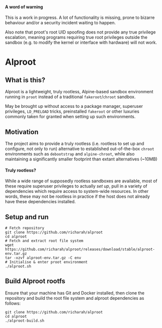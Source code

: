 #### A word of warning

This is a work in progress. A lot of functionality is missing, prone to bizarre behaviour and/or a security incident waiting to happen.

Also note that proot's root UID spoofing does not provide any true privilege escalation, meaning programs requiring true root privileges outside the sandbox (e.g. to modify the kernel or interface with hardware) will not work.

# Alproot

## What is this?

Alproot is a lightweight, truly rootless, Alpine-based sandbox environment running in `proot` instead of a traditional `fakeroot`/`chroot` sandbox.

May be brought up without access to a package manager, superuser privileges, `LD_PRELOAD` tricks, preinstalled `fakeroot` or other luxuries commonly taken for granted when setting up such environments.

## Motivation

The project aims to provide a truly rootless (i.e. rootless to set up and configure, not only to run) alternative to established out-of-the-box `chroot` environments such as `debootstrap` and `alpine-chroot`, while also maintaining a significantly smaller footprint than extant alternatives (~10MB)

#### Truly rootless?

While a wide range of supposedly rootless sandboxes are available, most of these require superuser privileges to actually *set up*, pull in a variety of dependencies which require access to system-wide resources. In other words, these may not be rootless in practice if the host does not already have these dependencies installed.

## Setup and run

```
# Fetch repository
git clone https://github.com/richarah/alproot
cd alproot
# Fetch and extract root file system
wget https://github.com/richarah/alproot/releases/download/stable/alproot-env.tar.gz
tar -xzvf alproot-env.tar.gz -C env
# Initialise & enter proot environment
./alproot.sh
```

## Build Alproot rootfs
Ensure that your machine has Git and Docker installed, then clone the repository and build the root file system and alproot dependencies as follows:
```
git clone https://github.com/richarah/alproot
cd alproot
./alproot-build.sh
```
